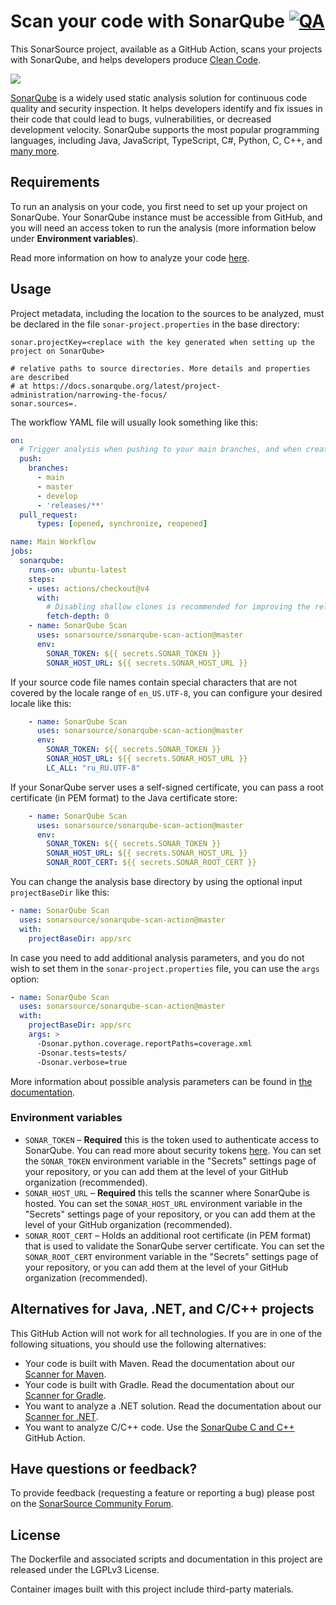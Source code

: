 # Scan your code with SonarQube [![QA](https://github.com/SonarSource/sonarqube-scan-action/actions/workflows/qa.yml/badge.svg)](https://github.com/SonarSource/sonarqube-scan-action/actions/workflows/qa.yml)

This SonarSource project, available as a GitHub Action, scans your projects with SonarQube, and helps developers produce 
[Clean Code](https://www.sonarsource.com/solutions/clean-code/?utm_medium=referral&utm_source=github&utm_campaign=clean-code&utm_content=sonarqube-scan-action).

<img src="./images/SonarQube-72px.png">

[SonarQube](https://www.sonarsource.com/products/sonarqube/) is a widely used static analysis solution for continuous code quality and security inspection. 
It helps developers identify and fix issues in their code that could lead to bugs, vulnerabilities, or decreased development velocity.
SonarQube supports the most popular programming languages, including Java, JavaScript, TypeScript, C#, Python, C, C++, and [many more](https://www.sonarsource.com/knowledge/languages/).

## Requirements

To run an analysis on your code, you first need to set up your project on SonarQube. Your SonarQube instance must be accessible from GitHub, and you will need an access token to run the analysis (more information below under **Environment variables**).

Read more information on how to analyze your code [here](https://docs.sonarqube.org/latest/analysis/github-integration/).

## Usage

Project metadata, including the location to the sources to be analyzed, must be declared in the file `sonar-project.properties` in the base directory:

```properties
sonar.projectKey=<replace with the key generated when setting up the project on SonarQube>

# relative paths to source directories. More details and properties are described
# at https://docs.sonarqube.org/latest/project-administration/narrowing-the-focus/ 
sonar.sources=.
```

The workflow YAML file will usually look something like this:

```yaml
on:
  # Trigger analysis when pushing to your main branches, and when creating a pull request.
  push:
    branches:
      - main
      - master
      - develop
      - 'releases/**'
  pull_request:
      types: [opened, synchronize, reopened]

name: Main Workflow
jobs:
  sonarqube:
    runs-on: ubuntu-latest
    steps:
    - uses: actions/checkout@v4
      with:
        # Disabling shallow clones is recommended for improving the relevancy of reporting
        fetch-depth: 0
    - name: SonarQube Scan
      uses: sonarsource/sonarqube-scan-action@master
      env:
        SONAR_TOKEN: ${{ secrets.SONAR_TOKEN }}
        SONAR_HOST_URL: ${{ secrets.SONAR_HOST_URL }}
```

If your source code file names contain special characters that are not covered by the locale range of `en_US.UTF-8`, you can configure your desired locale like this:

```yaml
    - name: SonarQube Scan
      uses: sonarsource/sonarqube-scan-action@master
      env:
        SONAR_TOKEN: ${{ secrets.SONAR_TOKEN }}
        SONAR_HOST_URL: ${{ secrets.SONAR_HOST_URL }}
        LC_ALL: "ru_RU.UTF-8"
```

If your SonarQube server uses a self-signed certificate, you can pass a root certificate (in PEM format) to the Java certificate store:

```yaml
    - name: SonarQube Scan
      uses: sonarsource/sonarqube-scan-action@master
      env:
        SONAR_TOKEN: ${{ secrets.SONAR_TOKEN }}
        SONAR_HOST_URL: ${{ secrets.SONAR_HOST_URL }}
        SONAR_ROOT_CERT: ${{ secrets.SONAR_ROOT_CERT }}
```

You can change the analysis base directory by using the optional input `projectBaseDir` like this:

```yaml
- name: SonarQube Scan
  uses: sonarsource/sonarqube-scan-action@master
  with:
    projectBaseDir: app/src
```

In case you need to add additional analysis parameters, and you do not wish to set them in the `sonar-project.properties` file, you can use the `args` option:

```yaml
- name: SonarQube Scan
  uses: sonarsource/sonarqube-scan-action@master
  with:
    projectBaseDir: app/src
    args: >
      -Dsonar.python.coverage.reportPaths=coverage.xml
      -Dsonar.tests=tests/
      -Dsonar.verbose=true
```

More information about possible analysis parameters can be found in [the documentation](https://redirect.sonarsource.com/doc/analysis-parameters.html).

### Environment variables

- `SONAR_TOKEN` – **Required** this is the token used to authenticate access to SonarQube. You can read more about security tokens [here](https://docs.sonarqube.org/latest/user-guide/user-token/). You can set the `SONAR_TOKEN` environment variable in the "Secrets" settings page of your repository, or you can add them at the level of your GitHub organization (recommended).
- `SONAR_HOST_URL` – **Required** this tells the scanner where SonarQube is hosted. You can set the `SONAR_HOST_URL` environment variable in the "Secrets" settings page of your repository, or you can add them at the level of your GitHub organization (recommended).
- `SONAR_ROOT_CERT` – Holds an additional root certificate (in PEM format) that is used to validate the SonarQube server certificate. You can set the `SONAR_ROOT_CERT` environment variable in the "Secrets" settings page of your repository, or you can add them at the level of your GitHub organization (recommended).

## Alternatives for Java, .NET, and C/C++ projects

This GitHub Action will not work for all technologies. If you are in one of the following situations, you should use the following alternatives:

* Your code is built with Maven. Read the documentation about our [Scanner for Maven](https://redirect.sonarsource.com/doc/install-configure-scanner-maven.html).
* Your code is built with Gradle. Read the documentation about our [Scanner for Gradle](https://redirect.sonarsource.com/doc/gradle.html).
* You want to analyze a .NET solution. Read the documentation about our [Scanner for .NET](https://redirect.sonarsource.com/doc/install-configure-scanner-msbuild.html).
* You want to analyze C/C++ code. Use the [SonarQube C and C++](https://github.com/SonarSource/sonarqube-github-c-cpp) GitHub Action.

## Have questions or feedback?

To provide feedback (requesting a feature or reporting a bug) please post on the [SonarSource Community Forum](https://community.sonarsource.com/tags/c/help/sq/github-actions).

## License

The Dockerfile and associated scripts and documentation in this project are released under the LGPLv3 License.

Container images built with this project include third-party materials.
